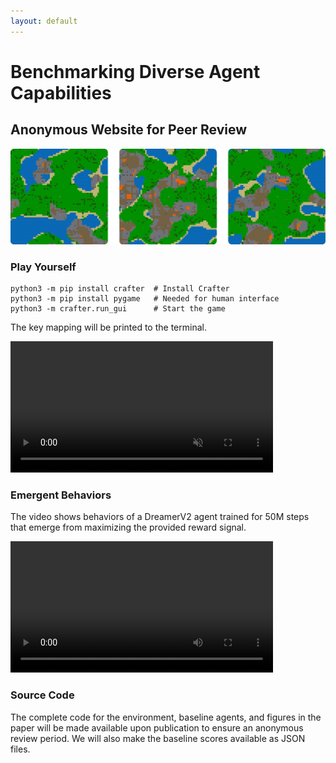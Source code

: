 ```yaml
---
layout: default
---
```


# Benchmarking Diverse Agent Capabilities

## Anonymous Website for Peer Review

<center>
<img src="terrain.png" style="width: 50em">
</center>

### Play Yourself

```
python3 -m pip install crafter  # Install Crafter
python3 -m pip install pygame   # Needed for human interface
python3 -m crafter.run_gui      # Start the game
```

The key mapping will be printed to the terminal.

<video loop muted controls autoplay style="width: 30em">
<source src="video.mp4"/>
</video>

### Emergent Behaviors

The video shows behaviors of a DreamerV2 agent trained for 50M steps that
emerge from maximizing the provided reward signal.

<video controls style="width: 30em">
<source src="emergent.mp4"/>
</video>

### Source Code

The complete code for the environment, baseline agents, and figures in the
paper will be made available upon publication to ensure an anonymous review
period. We will also make the baseline scores available as JSON files.
